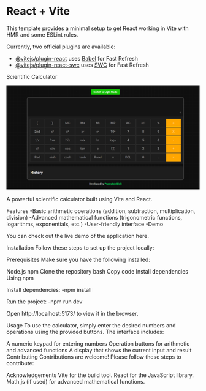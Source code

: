 # React + Vite

This template provides a minimal setup to get React working in Vite with HMR and some ESLint rules.

Currently, two official plugins are available:

- [@vitejs/plugin-react](https://github.com/vitejs/vite-plugin-react/blob/main/packages/plugin-react/README.md) uses [Babel](https://babeljs.io/) for Fast Refresh
- [@vitejs/plugin-react-swc](https://github.com/vitejs/vite-plugin-react-swc) uses [SWC](https://swc.rs/) for Fast Refresh

Scientific Calculator
 
![ss](calculator.png)


A powerful scientific calculator built using Vite and React.

Features
-Basic arithmetic operations (addition, subtraction, multiplication, division)
-Advanced mathematical functions (trigonometric functions, logarithms, exponentials, etc.)
-User-friendly interface
-Demo

You can check out the live demo of the application here.

Installation
Follow these steps to set up the project locally:

Prerequisites
Make sure you have the following installed:

Node.js
npm 
Clone the repository
bash
Copy code
Install dependencies
Using npm

Install dependencies:
 -npm install
 
Run the project:
 -npm run dev


Open http://localhost:5173/ to view it in the browser.

Usage
To use the calculator, simply enter the desired numbers and operations using the provided buttons. The interface includes:

A numeric keypad for entering numbers
Operation buttons for arithmetic and advanced functions
A display that shows the current input and result
Contributing
Contributions are welcome! Please follow these steps to contribute:


Acknowledgements
Vite for the build tool.
React for the JavaScript library.
Math.js (if used) for advanced mathematical functions.
